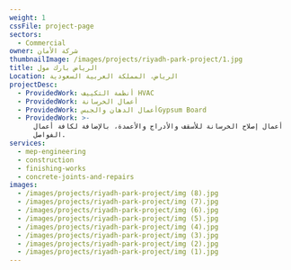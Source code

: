 ```yaml
---
weight: 1
cssFile: project-page
sectors:
  - Commercial
owner: شركة الأمان
thumbnailImage: /images/projects/riyadh-park-project/1.jpg
title: الرياض بارك مول
Location: الرياض، المملكة العربية السعودية
projectDesc:
  - ProvidedWork: أنظمة التكييف HVAC
  - ProvidedWork: أعمال الخرسانة
  - ProvidedWork: أعمال الدهان والجبسGypsum Board
  - ProvidedWork: >-
      أعمال إصلاح الخرسانة للأسقف والأدراج والأعمدة، بالإضافة لكافة أعمال
      الفواصل.
services:
  - mep-engineering
  - construction
  - finishing-works
  - concrete-joints-and-repairs
images:
  - /images/projects/riyadh-park-project/img (8).jpg
  - /images/projects/riyadh-park-project/img (7).jpg
  - /images/projects/riyadh-park-project/img (6).jpg
  - /images/projects/riyadh-park-project/img (5).jpg
  - /images/projects/riyadh-park-project/img (4).jpg
  - /images/projects/riyadh-park-project/img (3).jpg
  - /images/projects/riyadh-park-project/img (2).jpg
  - /images/projects/riyadh-park-project/img (1).jpg
---
```


